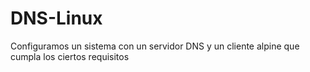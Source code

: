 # DNS-Linux
Configuramos un sistema con un servidor DNS y un cliente alpine que cumpla los ciertos requisitos

